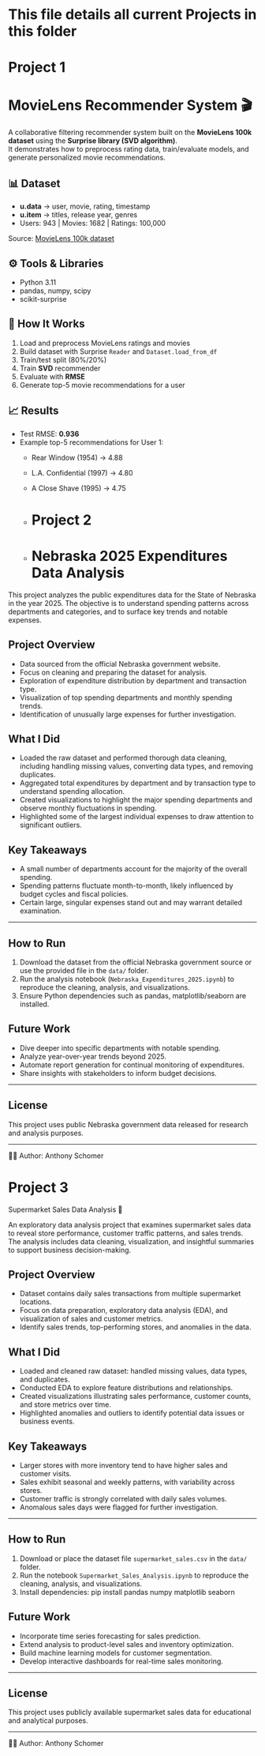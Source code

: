 # This file details all current Projects in this folder
# Project 1
# MovieLens Recommender System 🎬

A collaborative filtering recommender system built on the **MovieLens 100k dataset** using the **Surprise library (SVD algorithm)**.  
It demonstrates how to preprocess rating data, train/evaluate models, and generate personalized movie recommendations.

## 📊 Dataset
- **u.data** → user, movie, rating, timestamp  
- **u.item** → titles, release year, genres  
- Users: 943 | Movies: 1682 | Ratings: 100,000  

Source: [MovieLens 100k dataset](https://grouplens.org/datasets/movielens/)

## ⚙️ Tools & Libraries
- Python 3.11  
- pandas, numpy, scipy  
- scikit-surprise  

## 🚀 How It Works
1. Load and preprocess MovieLens ratings and movies  
2. Build dataset with Surprise `Reader` and `Dataset.load_from_df`  
3. Train/test split (80%/20%)  
4. Train **SVD** recommender  
5. Evaluate with **RMSE**  
6. Generate top-5 movie recommendations for a user  

## 📈 Results
- Test RMSE: **0.936**  
- Example top-5 recommendations for User 1:
  - Rear Window (1954) → 4.88  
  - L.A. Confidential (1997) → 4.80  
  - A Close Shave (1995) → 4.75
 
  - # Project 2
  - # Nebraska 2025 Expenditures Data Analysis

This project analyzes the public expenditures data for the State of Nebraska in the year 2025. The objective is to understand spending patterns across departments and categories, and to surface key trends and notable expenses.

## Project Overview
- Data sourced from the official Nebraska government website.  
- Focus on cleaning and preparing the dataset for analysis.  
- Exploration of expenditure distribution by department and transaction type.  
- Visualization of top spending departments and monthly spending trends.  
- Identification of unusually large expenses for further investigation.

## What I Did
- Loaded the raw dataset and performed thorough data cleaning, including handling missing values, converting data types, and removing duplicates.  
- Aggregated total expenditures by department and by transaction type to understand spending allocation.  
- Created visualizations to highlight the major spending departments and observe monthly fluctuations in spending.  
- Highlighted some of the largest individual expenses to draw attention to significant outliers.

## Key Takeaways
- A small number of departments account for the majority of the overall spending.  
- Spending patterns fluctuate month-to-month, likely influenced by budget cycles and fiscal policies.  
- Certain large, singular expenses stand out and may warrant detailed examination.

---

## How to Run
1. Download the dataset from the official Nebraska government source or use the provided file in the `data/` folder.  
2. Run the analysis notebook (`Nebraska_Expenditures_2025.ipynb`) to reproduce the cleaning, analysis, and visualizations.  
3. Ensure Python dependencies such as pandas, matplotlib/seaborn are installed.

## Future Work
- Dive deeper into specific departments with notable spending.  
- Analyze year-over-year trends beyond 2025.  
- Automate report generation for continual monitoring of expenditures.  
- Share insights with stakeholders to inform budget decisions.

---

## License
This project uses public Nebraska government data released for research and analysis purposes.

---

👨‍💻 Author: Anthony Schomer

# Project 3  
Supermarket Sales Data Analysis 🛒

An exploratory data analysis project that examines supermarket sales data to reveal store performance, customer traffic patterns, and sales trends. The analysis includes data cleaning, visualization, and insightful summaries to support business decision-making.

## Project Overview  
- Dataset contains daily sales transactions from multiple supermarket locations.  
- Focus on data preparation, exploratory data analysis (EDA), and visualization of sales and customer metrics.  
- Identify sales trends, top-performing stores, and anomalies in the data.

## What I Did  
- Loaded and cleaned raw dataset: handled missing values, data types, and duplicates.  
- Conducted EDA to explore feature distributions and relationships.  
- Created visualizations illustrating sales performance, customer counts, and store metrics over time.  
- Highlighted anomalies and outliers to identify potential data issues or business events.

## Key Takeaways  
- Larger stores with more inventory tend to have higher sales and customer visits.  
- Sales exhibit seasonal and weekly patterns, with variability across stores.  
- Customer traffic is strongly correlated with daily sales volumes.  
- Anomalous sales days were flagged for further investigation.

---

## How to Run  
1. Download or place the dataset file `supermarket_sales.csv` in the `data/` folder.  
2. Run the notebook `Supermarket_Sales_Analysis.ipynb` to reproduce the cleaning, analysis, and visualizations.  
3. Install dependencies: pip install pandas numpy matplotlib seaborn
## Future Work  
- Incorporate time series forecasting for sales prediction.  
- Extend analysis to product-level sales and inventory optimization.  
- Build machine learning models for customer segmentation.  
- Develop interactive dashboards for real-time sales monitoring.

---

## License  
This project uses publicly available supermarket sales data for educational and analytical purposes.

---

👨‍💻 Author: Anthony Schomer
